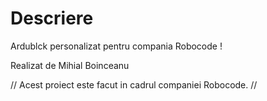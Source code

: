 # Descriere

Ardublck personalizat pentru compania Robocode !

Realizat de Mihial Boinceanu

// Acest proiect este facut in cadrul companiei Robocode. // 

